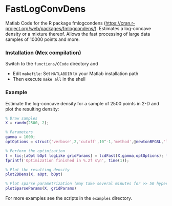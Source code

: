 # FastLogConvDens
Matlab Code for the R package fmlogcondens (https://cran.r-project.org/web/packages/fmlogcondens/). 
Estimates a log-concave density or a mixture thereof. Allows the fast processing of large data samples of 10000 points and more.

### Installation (Mex compilation)

Switch to the `functions/CCode` directory and 
 * Edit `makefile`: Set `MATLABDIR` to your Matlab installation path
 * Then execute `make all` in the shell

### Example
Estimate the log-concave density for a sample of 2500 points in 2-D and plot the resulting density:

```matlab
% Draw samples
X = randn(2500, 2);

% Parameters
gamma = 1000;
optOptions = struct('verbose',2,'cutoff',10^-1,'method',@newtonBFGSL,'lambdaSqEps',10^-7,'intEps',10^-3);

% Perform the optimization
t = tic;[aOpt bOpt logLike gridParams] = lcdFast(X,gamma,optOptions); time(1) = toc(t);
fprintf('Optimization finished in %.2f s\n', time(1));

% Plot the resulting density
plot2DDens(X, aOpt, bOpt)

% Plot sparse parametrization (may take several minutes for >> 50 hyperplanes)
plotSparseParams(X, gridParams)
```

For more examples see the scripts in the `examples` directory.
